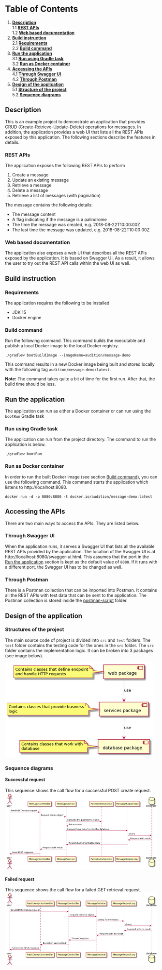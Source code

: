 # Table of Contents
1. **[Description](#description)**</br>
1.1 **[REST APIs](#rest-apis)**</br>
1.2 **[Web based documentation](#web-based-documentation)**</br>
2. **[Build instruction](#build-instruction)**</br>
2.1 **[Requirements](#requirements)**</br>
2.2 **[Build command](#build-command)**</br>   
3. **[Run the application](#run-the-application)**</br>
3.1 **[Run using Gradle task](#run-using-gradle-task)**</br>
3.2 **[Run as Docker container](#run-as-docker-container)**</br>
4. **[Accessing the APIs](#accessing-the-apis)**</br>
4.1 **[Through Swagger UI](#through-swagger-ui)**</br>
4.2 **[Through Postman](#through-postman)**
5. **[Design of the application](#design-of-the-application)**</br>
5.1 **[Structure of the project](#structures-of-the-project)**</br>
5.2 **[Sequence diagrams](#sequence-diagrams)**</br>   

## Description
This is an example project to demonstrate an application that provides CRUD (Create-Retrieve-Update-Delete) operations for messages. In addition, the application provides a web UI that lists all the REST APIs exposed by this application. The following sections describe the features in details.

### REST APIs
The application exposes the following REST APIs to perform
1. Create a message
2. Update an existing message
3. Retrieve a message
4. Delete a message
5. Retrieve a list of messages (with pagination) 

The message contains the following details:

* The message content
* A flag indicating if the message is a palindrome
* The time the message was created, e.g. 2018-08-22T10:00:00Z
* The last time the message was updated, e.g. 2018-08-22T10:00:00Z
### Web based documentation
The application also exposes a web UI that describes all the REST APIs exposed by the application. It is based on Swagger UI. As a result, it allows the user to try out the REST API calls within the web UI as well.

## Build instruction
### Requirements
The application requires the following to be installed 
* JDK 15
* Docker engine
### Build command
Run the following command. This command builds the executable and publish a local Docker image to the local Docker registry.

```
./gradlew bootBuildImage --imageName=audition/message-demo
```

This command results in a new Docker image being built and stored locally with the following tag `audition/message-demo:latest`.

**Note:** The command takes quite a bit of time for the first run. After that, the build time should be less.

## Run the application
The application can run as either a Docker container or can run using the `bootRun` Gradle task
### Run using Gradle task
The application can run from the project directory. The command to run the application is below.
```
./gradlew bootRun
```
### Run as Docker container
In order to run the built Docker image (see section [Build command](#build-command)), you can use the following command. This command starts the application which listens to http://localhost:8080.

```
docker run -d -p 8080:8080 -t docker.io/audition/message-demo:latest
```

## Accessing the APIs
There are two main ways to access the APIs. They are listed below.

### Through Swagger UI
When the application runs, it serves a Swagger UI that lists all the available REST APIs provided by the application. The location of the Swagger UI is at http://localhost:8080/swagger-ui.html. This assumes that the port in the [Run the application](#run-the-application) section is kept as the default value of `8080`. If it runs with a different port, the Swagger UI has to be changed as well.

### Through Postman
There is a Postman collection that can be imported into Postman. It contains all the REST APIs with test data that can be sent to the application. The Postman collection is stored inside the [postman-script](/postman-script) folder.

## Design of the application
### Structures of the project
The main source code of project is divided into `src` and `test` folders. The `test` folder contains the testing code for the ones in the `src` folder. The `src` folder contains the implementation logic. It can be broken into 3 packages (see image below).

![package view](/docs/packages_view.png "Source packages")

### Sequence diagrams
#### Successful request
This sequence shows the call flow for a successful POST create request.
![POST sequence](/docs/post_sequence.png "Successful POST Request")
#### Failed request
This sequence shows the call flow for a failed GET retrieval request.
![Failed GET sequence](/docs/get_sequence.png "Failed GET Request")